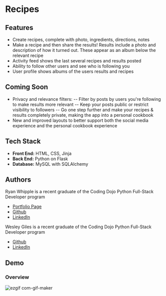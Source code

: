 # Recipes

## Features
- Create recipes, complete with photo, ingredients, directions, notes
- Make a recipe and then share the results!  Results include a photo and description of how it turned out.  These appear as an album below the relevant recipe
- Activity feed shows the last several recipes and results posted
- Ability to follow other users and see who is following you
- User profile shows albums of the users results and recipes

## Coming Soon
- Privacy and relevance filters:
-- Filter by posts by users you're following to make results more relevant
-- Keep your posts public or restrict visibility to followers
-- Go one step further and make your recipes & results completely private, making the app into a personal cookbook
- New and improved layouts to better support both the social media experience and the personal cookbook experience

## Tech Stack
- **Front End:** HTML, CSS, Jinja
- **Back End:** Python on Flask
- **Database:** MySQL with SQLAlchemy

## Authors
Ryan Whipple is a recent graduate of the Coding Dojo Python Full-Stack Developer program
- [Portfolio Page](https://ryanwhipple.github.io)
- [Github](https://github.com/RyanWhipple)
- [LinkedIn](www.linkedin.com/in/ryan-whipple)


Wesley Giles is a recent graduate of the Coding Dojo Python Full-Stack Developer program
- [Github](https://github.com/seraphdev6)
- [LinkedIn](https://www.linkedin.com/in/wgiles6/)


## Demo

### Overview
![ezgif com-gif-maker](https://user-images.githubusercontent.com/84366264/137374523-f40d1236-b588-418d-9fb4-57810968c1cd.gif)

